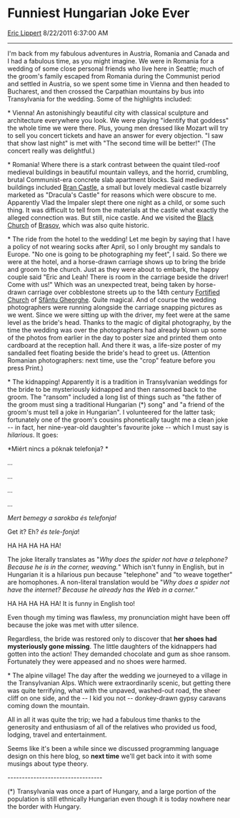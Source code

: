 # Funniest Hungarian Joke Ever

[Eric Lippert](https://social.msdn.microsoft.com/profile/Eric%20Lippert) 8/22/2011 6:37:00 AM

-----

I'm back from my fabulous adventures in Austria, Romania and Canada and I had a fabulous time, as you might imagine. We were in Romania for a wedding of some close personal friends who live here in Seattle; much of the groom's family escaped from Romania during the Communist period and settled in Austria, so we spent some time in Vienna and then headed to Bucharest, and then crossed the Carpathian mountains by bus into Transylvania for the wedding. Some of the highlights included:

\* Vienna\! An astonishingly beautiful city with classical sculpture and architecture everywhere you look. We were playing "identify that goddess" the whole time we were there. Plus, young men dressed like Mozart will try to sell you concert tickets and have an answer for every objection. "I saw that show last night" is met with "The second time will be better\!" (The concert really was delightful.)

\* Romania\! Where there is a stark contrast between the quaint tiled-roof medieval buildings in beautiful mountain valleys, and the horrid, crumbling, brutal Communist-era concrete slab apartment blocks. Said medieval buildings included [Bran Castle](http://en.wikipedia.org/wiki/Bran_Castle), a small but lovely medieval castle bizarrely marketed as "Dracula's Castle" for reasons which were obscure to me. Apparently Vlad the Impaler slept there one night as a child, or some such thing. It was difficult to tell from the materials at the castle what exactly the alleged connection was. But still, nice castle. And we visited the [Black Church](http://en.wikipedia.org/wiki/Biserica_Neagr%C4%83) of [Brașov](http://en.wikipedia.org/wiki/Bra%C5%9Fov), which was also quite historic.

\* The ride from the hotel to the wedding\! Let me begin by saying that I have a policy of not wearing socks after April, so I only brought my sandals to Europe. "No one is going to be photographing my feet", I said. So there we were at the hotel, and a horse-drawn carriage shows up to bring the bride and groom to the church. Just as they were about to embark, the happy couple said "Eric and Leah\! There is room in the carriage beside the driver\! Come with us\!" Which was an unexpected treat, being taken by horse-drawn carriage over cobblestone streets up to the 14th century [Fortified Church](http://www.panoramio.com/user/143166/tags/V%C3%A1rtemplom-Sepsiszentgy%C3%B6rgy) of [Sfântu Gheorghe](http://en.wikipedia.org/wiki/Sf%C3%A2ntu_Gheorghe). Quite magical. And of course the wedding photographers were running alongside the carriage snapping pictures as we went. Since we were sitting up with the driver, my feet were at the same level as the bride's head. Thanks to the magic of digital photography, by the time the wedding was over the photographers had already blown up some of the photos from earlier in the day to poster size and printed them onto cardboard at the reception hall. And there it was, a life-size poster of my sandalled feet floating beside the bride's head to greet us. (Attention Romanian photographers: next time, use the "crop" feature before you press Print.)

\* The kidnapping\! Apparently it is a tradition in Transylvanian weddings for the bride to be mysteriously kidnapped and then ransomed back to the groom. The "ransom" included a long list of things such as "the father of the groom must sing a traditional Hungarian (\*) song" and "a friend of the groom's must tell a joke in Hungarian". I volunteered for the latter task; fortunately one of the groom's cousins phonetically taught me a clean joke -- in fact, her nine-year-old daughter's favourite joke -- which I must say is *hilarious*. It goes:

*Miért nincs a póknak telefonja? *

*...*

*...*

*...*

*...*

*Mert bemegy a sarokba és telefonja\!*

Get it? Eh? *és tele-fonja*\!

HA HA HA HA HA\!

The joke literally translates as "*Why does the spider not have a telephone? Because he is in the corner, weaving.*" Which isn't funny in English, but in Hungarian it is a hilarious pun because "telephone" and "to weave together" are homophones. A non-literal translation would be "*Why does a spider not have the internet? Because he already has the Web in a corner.*"

HA HA HA HA HA\! It is funny in English too\!

Even though my timing was flawless, my pronunciation might have been off because the joke was met with utter silence.

Regardless, the bride was restored only to discover that **her shoes had mysteriously gone missing**. The little daughters of the kidnappers had gotten into the action\! They demanded chocolate and gum as shoe ransom. Fortunately they were appeased and no shoes were harmed.

\* The alpine village\! The day after the wedding we journeyed to a village in the Transylvanian Alps. Which were extraordinarily scenic, but getting there was quite terrifying, what with the unpaved, washed-out road, the sheer cliff on one side, and the -- I kid you not -- donkey-drawn gypsy caravans coming down the mountain.

All in all it was quite the trip; we had a fabulous time thanks to the generosity and enthusiasm of all of the relatives who provided us food, lodging, travel and entertainment.

Seems like it's been a while since we discussed programming language design on this here blog, so **next time** we'll get back into it with some musings about type theory.

\---------------------------------

(\*) Transylvania was once a part of Hungary, and a large portion of the population is still ethnically Hungarian even though it is today nowhere near the border with Hungary.

